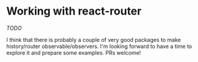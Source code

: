 # Working with react-router

_TODO_

I think that there is probably a couple of very good packages to make history/router observable/observers. I'm looking forward to have a time to explore it and prepare some examples. PRs welcome!

